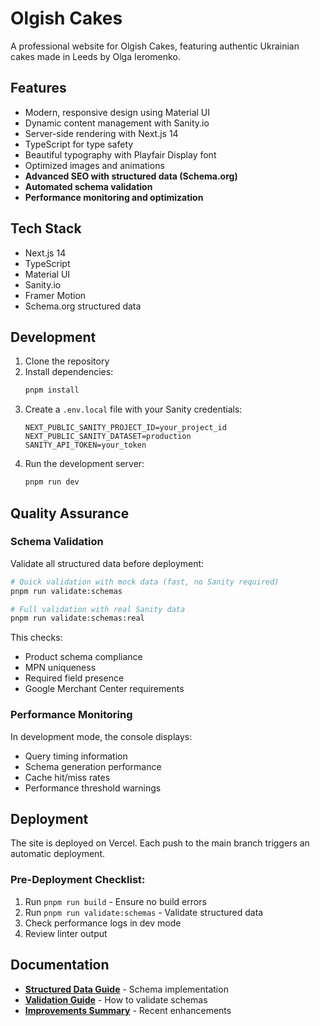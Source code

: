 # Olgish Cakes

A professional website for Olgish Cakes, featuring authentic Ukrainian cakes made in Leeds by Olga Ieromenko.

## Features

- Modern, responsive design using Material UI
- Dynamic content management with Sanity.io
- Server-side rendering with Next.js 14
- TypeScript for type safety
- Beautiful typography with Playfair Display font
- Optimized images and animations
- **Advanced SEO with structured data (Schema.org)**
- **Automated schema validation**
- **Performance monitoring and optimization**

## Tech Stack

- Next.js 14
- TypeScript
- Material UI
- Sanity.io
- Framer Motion
- Schema.org structured data

## Development

1. Clone the repository
2. Install dependencies:
   ```bash
   pnpm install
   ```
3. Create a `.env.local` file with your Sanity credentials:
   ```
   NEXT_PUBLIC_SANITY_PROJECT_ID=your_project_id
   NEXT_PUBLIC_SANITY_DATASET=production
   SANITY_API_TOKEN=your_token
   ```
4. Run the development server:
   ```bash
   pnpm run dev
   ```

## Quality Assurance

### Schema Validation
Validate all structured data before deployment:
```bash
# Quick validation with mock data (fast, no Sanity required)
pnpm run validate:schemas

# Full validation with real Sanity data
pnpm run validate:schemas:real
```

This checks:
- Product schema compliance
- MPN uniqueness
- Required field presence
- Google Merchant Center requirements

### Performance Monitoring
In development mode, the console displays:
- Query timing information
- Schema generation performance
- Cache hit/miss rates
- Performance threshold warnings

## Deployment

The site is deployed on Vercel. Each push to the main branch triggers an automatic deployment.

### Pre-Deployment Checklist:
1. Run `pnpm run build` - Ensure no build errors
2. Run `pnpm run validate:schemas` - Validate structured data
3. Check performance logs in dev mode
4. Review linter output

## Documentation

- **[Structured Data Guide](docs/STRUCTURED_DATA_IMPROVEMENTS.md)** - Schema implementation
- **[Validation Guide](docs/SCHEMA_VALIDATION_GUIDE.md)** - How to validate schemas
- **[Improvements Summary](IMPROVEMENTS_SUMMARY.md)** - Recent enhancements
